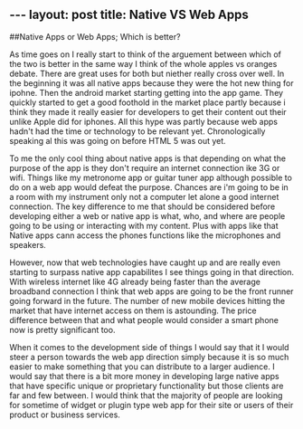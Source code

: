 --- layout: post 
     title: Native VS Web Apps
--- 

##Native Apps or Web Apps; Which is better?

As time goes on I really start to think of the arguement between which of the two is better in the same way I think of the whole apples vs oranges debate.  There are great uses for both but niether really cross over well.   In the beginning it was all native apps because they were the hot new thing for ipohne.  Then the android market starting getting into the app game.  They quickly started to get a good foothold in the market place partly because i think they made it really easier for developers to get their content out their unlike Apple did for iphones.  All this hype was partly because web apps hadn't had the time or technology to be relevant yet.  Chronologically speaking al this was going on before HTML 5 was out yet.  

To me the only cool thing about native apps is that depending on what the purpose of the app is they don't require an internet connection ike 3G or wifi.  Things like my metronome app or guitar tuner app although possible to do on a web app would defeat the purpose.  Chances are i'm going to be in a room with my instrument only not a computer let alone a good internet connection.
The key difference to me that should be considered before developing either a web or native app is what, who, and where are people going to be using or interacting with my content.  Plus with apps like that Native apps cann access the phones functions like the microphones and speakers.  

However, now that web technologies have caught up and are really even starting to surpass native app capabilites I see things going in that direction.  With wireless internet like 4G already being faster than the average broadband connection I think that web apps are going to be the front runner going forward in the future.  The number of new mobile devices hitting the market that have internet access on them is astounding.  The price difference between that and what people would consider a smart phone now is pretty significant too.

When it comes to the development side of things I would say that it I would steer a person towards the web app direction simply because it is so much easier to make something that you can distribute to a larger audience.  I would say that there is a bit more money in developing large native apps that have specific unique or proprietary functionality but those clients are far and few between.  I would think that the majority of people are looking for sometime of widget or plugin type web app for their site or users of their product or business services.  


